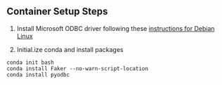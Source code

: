 ## Container Setup Steps
1. Install Microsoft ODBC driver following these [instructions for Debian Linux](https://learn.microsoft.com/en-us/sql/connect/odbc/linux-mac/installing-the-microsoft-odbc-driver-for-sql-server?view=sql-server-ver16&tabs=debian18-install%2Calpine17-install%2Cdebian8-install%2Credhat7-13-install%2Crhel7-offline)

2. Initial.ize conda and install packages
```
conda init bash
conda install Faker --no-warn-script-location
conda install pyodbc
```